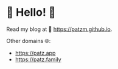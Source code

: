 # 👋 Hello! 👋

Read my blog at 📔 https://patzm.github.io.

Other domains 🌐:
* https://patz.app
* https://patz.family
